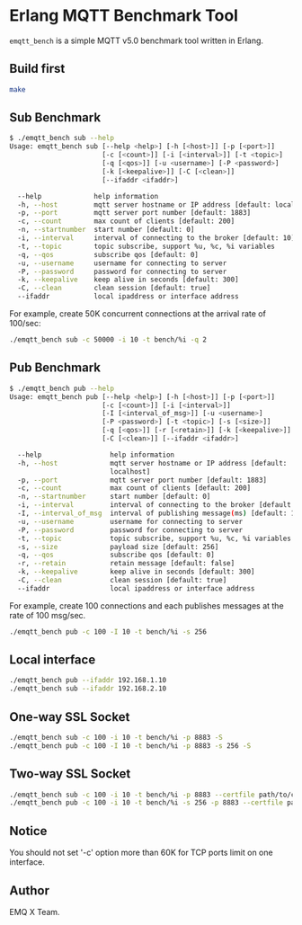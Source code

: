 # Erlang MQTT Benchmark Tool

`emqtt_bench` is a simple MQTT v5.0 benchmark tool written in Erlang.

## Build first

```sh
make 
```

## Sub Benchmark

```sh
$ ./emqtt_bench sub --help
Usage: emqtt_bench sub [--help <help>] [-h [<host>]] [-p [<port>]]
                       [-c [<count>]] [-i [<interval>]] [-t <topic>]
                       [-q [<qos>]] [-u <username>] [-P <password>]
                       [-k [<keepalive>]] [-C [<clean>]]
                       [--ifaddr <ifaddr>]

  --help             help information
  -h, --host         mqtt server hostname or IP address [default: localhost]
  -p, --port         mqtt server port number [default: 1883]
  -c, --count        max count of clients [default: 200]
  -n, --startnumber  start number [default: 0]
  -i, --interval     interval of connecting to the broker [default: 10]
  -t, --topic        topic subscribe, support %u, %c, %i variables
  -q, --qos          subscribe qos [default: 0]
  -u, --username     username for connecting to server
  -P, --password     password for connecting to server
  -k, --keepalive    keep alive in seconds [default: 300]
  -C, --clean        clean session [default: true]
  --ifaddr           local ipaddress or interface address
```

For example, create 50K concurrent connections at the arrival rate of 100/sec: 

```sh
./emqtt_bench sub -c 50000 -i 10 -t bench/%i -q 2
```

## Pub Benchmark

```sh
$ ./emqtt_bench pub --help
Usage: emqtt_bench pub [--help <help>] [-h [<host>]] [-p [<port>]]
                       [-c [<count>]] [-i [<interval>]]
                       [-I [<interval_of_msg>]] [-u <username>]
                       [-P <password>] [-t <topic>] [-s [<size>]]
                       [-q [<qos>]] [-r [<retain>]] [-k [<keepalive>]]
                       [-C [<clean>]] [--ifaddr <ifaddr>]

  --help                 help information
  -h, --host             mqtt server hostname or IP address [default:
                         localhost]
  -p, --port             mqtt server port number [default: 1883]
  -c, --count            max count of clients [default: 200]
  -n, --startnumber      start number [default: 0]
  -i, --interval         interval of connecting to the broker [default: 10]
  -I, --interval_of_msg  interval of publishing message(ms) [default: 1000]
  -u, --username         username for connecting to server
  -P, --password         password for connecting to server
  -t, --topic            topic subscribe, support %u, %c, %i variables
  -s, --size             payload size [default: 256]
  -q, --qos              subscribe qos [default: 0]
  -r, --retain           retain message [default: false]
  -k, --keepalive        keep alive in seconds [default: 300]
  -C, --clean            clean session [default: true]
  --ifaddr               local ipaddress or interface address
```

For example, create 100 connections and each publishes messages at the rate of 100 msg/sec.

```sh
./emqtt_bench pub -c 100 -I 10 -t bench/%i -s 256
```

## Local interface

```sh
./emqtt_bench pub --ifaddr 192.168.1.10
./emqtt_bench sub --ifaddr 192.168.2.10
```

## One-way SSL Socket

```sh
./emqtt_bench sub -c 100 -i 10 -t bench/%i -p 8883 -S
./emqtt_bench pub -c 100 -I 10 -t bench/%i -p 8883 -s 256 -S
```

## Two-way SSL Socket
```sh
./emqtt_bench sub -c 100 -i 10 -t bench/%i -p 8883 --certfile path/to/client-cert.pem --keyfile path/to/client-key.pem
./emqtt_bench pub -c 100 -i 10 -t bench/%i -s 256 -p 8883 --certfile path/to/client-cert.pem --keyfile path/to/client-key.pem
```

## Notice

You should not set '-c' option more than 60K for TCP ports limit on one interface.

## Author

EMQ X Team.

